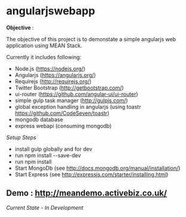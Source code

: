 # angularjswebapp

**Objective** :

The objective of this project is to demonstate a simple angularjs web application using MEAN Stack. 

Currently it includes following:
- Node.js (https://nodejs.org/)
- Angularjs (https://angularjs.org/)
- Requirejs (http://requirejs.org/)
- Twitter Bootstrap (http://getbootstrap.com/)
- ui-router (https://github.com/angular-ui/ui-router)
- simple gulp task manager (http://gulpjs.com/)
- global exception handling in angularjs (using toastr https://github.com/CodeSeven/toastr)
- mongodb database
- express webapi (consuming mongodb)

*Setup Steps*
- install gulp globally and for dev
- run npm install --save-dev
- run npm install
- Start MongoDb (see http://docs.mongodb.org/manual/installation/)
- Start Express (see http://expressjs.com/starter/installing.html)

<more to follow>

## Demo : http://meandemo.activebiz.co.uk/

*Current State - In Development* 
